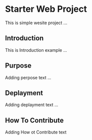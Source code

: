 # Starter Web Project

This is simple wesite project ...

## Introduction

This is Introduction example ...

## Purpose

Adding perpose text ...

## Deplayment

Adding deplayment text ...

## How To Contribute

Adding How ot Contribute text